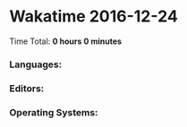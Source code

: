 # Wakatime 2016-12-24

Time Total: **0 hours 0 minutes**

### Languages:

### Editors:

### Operating Systems:

